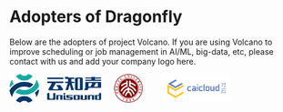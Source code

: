 # Adopters of Dragonfly

Below are the adopters of project Volcano. If you are using Volcano to improve scheduling or job management in AI/ML, big-data, etc, please contact with us and add your company logo here.

<a href="https://www.unisound.com" border="0" target="_blank"><img alt="unisound.com" src="docs/images/adopter-logo/Unisound.png" height="50"></a>&nbsp; &nbsp; &nbsp;
<a href="https://www.pku.edu.cn" border="0" target="_blank"><img alt="Peeking University" src="docs/images/adopter-logo/Peking_University.png" height="50"></a>&nbsp; &nbsp; &nbsp; &nbsp;
<a href="https://caicloud.io" border="0" target="_blank"><img alt="caicloud" src="docs/images/adopter-logo/caicloud.png" height="50"></a>&nbsp; &nbsp; &nbsp; &nbsp;